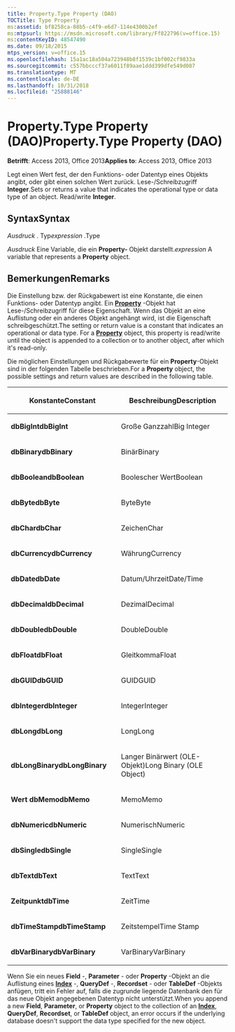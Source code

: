 ```yaml
---
title: Property.Type Property (DAO)
TOCTitle: Type Property
ms:assetid: bf8258ca-08b5-c4f9-e6d7-114e4300b2ef
ms:mtpsurl: https://msdn.microsoft.com/library/Ff822796(v=office.15)
ms:contentKeyID: 48547490
ms.date: 09/18/2015
mtps_version: v=office.15
ms.openlocfilehash: 15a1ac18a504a723948b8f1539c1bf002cf9833a
ms.sourcegitcommit: c557bbcccf37a6011f89aae1ddd399dfe549d087
ms.translationtype: MT
ms.contentlocale: de-DE
ms.lasthandoff: 10/31/2018
ms.locfileid: "25888146"
---
```

# <a name="propertytype-property-dao"></a><span data-ttu-id="1983f-102">Property.Type Property (DAO)</span><span class="sxs-lookup"><span data-stu-id="1983f-102">Property.Type Property (DAO)</span></span>


<span data-ttu-id="1983f-103">**Betrifft**: Access 2013, Office 2013</span><span class="sxs-lookup"><span data-stu-id="1983f-103">**Applies to**: Access 2013, Office 2013</span></span>

<span data-ttu-id="1983f-p101">Legt einen Wert fest, der den Funktions- oder Datentyp eines Objekts angibt, oder gibt einen solchen Wert zurück. Lese-/Schreibzugriff **Integer**.</span><span class="sxs-lookup"><span data-stu-id="1983f-p101">Sets or returns a value that indicates the operational type or data type of an object. Read/write **Integer**.</span></span>

## <a name="syntax"></a><span data-ttu-id="1983f-106">Syntax</span><span class="sxs-lookup"><span data-stu-id="1983f-106">Syntax</span></span>

<span data-ttu-id="1983f-107">*Ausdruck* . Typ</span><span class="sxs-lookup"><span data-stu-id="1983f-107">*expression* .Type</span></span>

<span data-ttu-id="1983f-108">*Ausdruck* Eine Variable, die ein **Property-** Objekt darstellt.</span><span class="sxs-lookup"><span data-stu-id="1983f-108">*expression* A variable that represents a **Property** object.</span></span>

## <a name="remarks"></a><span data-ttu-id="1983f-109">Bemerkungen</span><span class="sxs-lookup"><span data-stu-id="1983f-109">Remarks</span></span>

<span data-ttu-id="1983f-p102">Die Einstellung bzw. der Rückgabewert ist eine Konstante, die einen Funktions- oder Datentyp angibt. Ein **[Property](property-object-dao.md)** -Objekt hat Lese-/Schreibzugriff für diese Eigenschaft. Wenn das Objekt an eine Auflistung oder ein anderes Objekt angehängt wird, ist die Eigenschaft schreibgeschützt.</span><span class="sxs-lookup"><span data-stu-id="1983f-p102">The setting or return value is a constant that indicates an operational or data type. For a **[Property](property-object-dao.md)** object, this property is read/write until the object is appended to a collection or to another object, after which it's read-only.</span></span>

<span data-ttu-id="1983f-112">Die möglichen Einstellungen und Rückgabewerte für ein **Property**-Objekt sind in der folgenden Tabelle beschrieben.</span><span class="sxs-lookup"><span data-stu-id="1983f-112">For a **Property** object, the possible settings and return values are described in the following table.</span></span>

<table>
<colgroup>
<col style="width: 50%" />
<col style="width: 50%" />
</colgroup>
<thead>
<tr class="header">
<th><p><span data-ttu-id="1983f-113">Konstante</span><span class="sxs-lookup"><span data-stu-id="1983f-113">Constant</span></span></p></th>
<th><p><span data-ttu-id="1983f-114">Beschreibung</span><span class="sxs-lookup"><span data-stu-id="1983f-114">Description</span></span></p></th>
</tr>
</thead>
<tbody>
<tr class="odd">
<td><p><span data-ttu-id="1983f-115"><strong>dbBigInt</strong></span><span class="sxs-lookup"><span data-stu-id="1983f-115"><strong>dbBigInt</strong></span></span></p></td>
<td><p><span data-ttu-id="1983f-116">Große Ganzzahl</span><span class="sxs-lookup"><span data-stu-id="1983f-116">Big Integer</span></span></p></td>
</tr>
<tr class="even">
<td><p><span data-ttu-id="1983f-117"><strong>dbBinary</strong></span><span class="sxs-lookup"><span data-stu-id="1983f-117"><strong>dbBinary</strong></span></span></p></td>
<td><p><span data-ttu-id="1983f-118">Binär</span><span class="sxs-lookup"><span data-stu-id="1983f-118">Binary</span></span></p></td>
</tr>
<tr class="odd">
<td><p><span data-ttu-id="1983f-119"><strong>dbBoolean</strong></span><span class="sxs-lookup"><span data-stu-id="1983f-119"><strong>dbBoolean</strong></span></span></p></td>
<td><p><span data-ttu-id="1983f-120">Boolescher Wert</span><span class="sxs-lookup"><span data-stu-id="1983f-120">Boolean</span></span></p></td>
</tr>
<tr class="even">
<td><p><span data-ttu-id="1983f-121"><strong>dbByte</strong></span><span class="sxs-lookup"><span data-stu-id="1983f-121"><strong>dbByte</strong></span></span></p></td>
<td><p><span data-ttu-id="1983f-122">Byte</span><span class="sxs-lookup"><span data-stu-id="1983f-122">Byte</span></span></p></td>
</tr>
<tr class="odd">
<td><p><span data-ttu-id="1983f-123"><strong>dbChar</strong></span><span class="sxs-lookup"><span data-stu-id="1983f-123"><strong>dbChar</strong></span></span></p></td>
<td><p><span data-ttu-id="1983f-124">Zeichen</span><span class="sxs-lookup"><span data-stu-id="1983f-124">Char</span></span></p></td>
</tr>
<tr class="even">
<td><p><span data-ttu-id="1983f-125"><strong>dbCurrency</strong></span><span class="sxs-lookup"><span data-stu-id="1983f-125"><strong>dbCurrency</strong></span></span></p></td>
<td><p><span data-ttu-id="1983f-126">Währung</span><span class="sxs-lookup"><span data-stu-id="1983f-126">Currency</span></span></p></td>
</tr>
<tr class="odd">
<td><p><span data-ttu-id="1983f-127"><strong>dbDate</strong></span><span class="sxs-lookup"><span data-stu-id="1983f-127"><strong>dbDate</strong></span></span></p></td>
<td><p><span data-ttu-id="1983f-128">Datum/Uhrzeit</span><span class="sxs-lookup"><span data-stu-id="1983f-128">Date/Time</span></span></p></td>
</tr>
<tr class="even">
<td><p><span data-ttu-id="1983f-129"><strong>dbDecimal</strong></span><span class="sxs-lookup"><span data-stu-id="1983f-129"><strong>dbDecimal</strong></span></span></p></td>
<td><p><span data-ttu-id="1983f-130">Dezimal</span><span class="sxs-lookup"><span data-stu-id="1983f-130">Decimal</span></span></p></td>
</tr>
<tr class="odd">
<td><p><span data-ttu-id="1983f-131"><strong>dbDouble</strong></span><span class="sxs-lookup"><span data-stu-id="1983f-131"><strong>dbDouble</strong></span></span></p></td>
<td><p><span data-ttu-id="1983f-132">Double</span><span class="sxs-lookup"><span data-stu-id="1983f-132">Double</span></span></p></td>
</tr>
<tr class="even">
<td><p><span data-ttu-id="1983f-133"><strong>dbFloat</strong></span><span class="sxs-lookup"><span data-stu-id="1983f-133"><strong>dbFloat</strong></span></span></p></td>
<td><p><span data-ttu-id="1983f-134">Gleitkomma</span><span class="sxs-lookup"><span data-stu-id="1983f-134">Float</span></span></p></td>
</tr>
<tr class="odd">
<td><p><span data-ttu-id="1983f-135"><strong>dbGUID</strong></span><span class="sxs-lookup"><span data-stu-id="1983f-135"><strong>dbGUID</strong></span></span></p></td>
<td><p><span data-ttu-id="1983f-136">GUID</span><span class="sxs-lookup"><span data-stu-id="1983f-136">GUID</span></span></p></td>
</tr>
<tr class="even">
<td><p><span data-ttu-id="1983f-137"><strong>dbInteger</strong></span><span class="sxs-lookup"><span data-stu-id="1983f-137"><strong>dbInteger</strong></span></span></p></td>
<td><p><span data-ttu-id="1983f-138">Integer</span><span class="sxs-lookup"><span data-stu-id="1983f-138">Integer</span></span></p></td>
</tr>
<tr class="odd">
<td><p><span data-ttu-id="1983f-139"><strong>dbLong</strong></span><span class="sxs-lookup"><span data-stu-id="1983f-139"><strong>dbLong</strong></span></span></p></td>
<td><p><span data-ttu-id="1983f-140">Long</span><span class="sxs-lookup"><span data-stu-id="1983f-140">Long</span></span></p></td>
</tr>
<tr class="even">
<td><p><span data-ttu-id="1983f-141"><strong>dbLongBinary</strong></span><span class="sxs-lookup"><span data-stu-id="1983f-141"><strong>dbLongBinary</strong></span></span></p></td>
<td><p><span data-ttu-id="1983f-142">Langer Binärwert (OLE-Objekt)</span><span class="sxs-lookup"><span data-stu-id="1983f-142">Long Binary (OLE Object)</span></span></p></td>
</tr>
<tr class="odd">
<td><p><span data-ttu-id="1983f-143"><strong>Wert dbMemo</strong></span><span class="sxs-lookup"><span data-stu-id="1983f-143"><strong>dbMemo</strong></span></span></p></td>
<td><p><span data-ttu-id="1983f-144">Memo</span><span class="sxs-lookup"><span data-stu-id="1983f-144">Memo</span></span></p></td>
</tr>
<tr class="even">
<td><p><span data-ttu-id="1983f-145"><strong>dbNumeric</strong></span><span class="sxs-lookup"><span data-stu-id="1983f-145"><strong>dbNumeric</strong></span></span></p></td>
<td><p><span data-ttu-id="1983f-146">Numerisch</span><span class="sxs-lookup"><span data-stu-id="1983f-146">Numeric</span></span></p></td>
</tr>
<tr class="odd">
<td><p><span data-ttu-id="1983f-147"><strong>dbSingle</strong></span><span class="sxs-lookup"><span data-stu-id="1983f-147"><strong>dbSingle</strong></span></span></p></td>
<td><p><span data-ttu-id="1983f-148">Single</span><span class="sxs-lookup"><span data-stu-id="1983f-148">Single</span></span></p></td>
</tr>
<tr class="even">
<td><p><span data-ttu-id="1983f-149"><strong>dbText</strong></span><span class="sxs-lookup"><span data-stu-id="1983f-149"><strong>dbText</strong></span></span></p></td>
<td><p><span data-ttu-id="1983f-150">Text</span><span class="sxs-lookup"><span data-stu-id="1983f-150">Text</span></span></p></td>
</tr>
<tr class="odd">
<td><p><span data-ttu-id="1983f-151"><strong>Zeitpunkt</strong></span><span class="sxs-lookup"><span data-stu-id="1983f-151"><strong>dbTime</strong></span></span></p></td>
<td><p><span data-ttu-id="1983f-152">Zeit</span><span class="sxs-lookup"><span data-stu-id="1983f-152">Time</span></span></p></td>
</tr>
<tr class="even">
<td><p><span data-ttu-id="1983f-153"><strong>dbTimeStamp</strong></span><span class="sxs-lookup"><span data-stu-id="1983f-153"><strong>dbTimeStamp</strong></span></span></p></td>
<td><p><span data-ttu-id="1983f-154">Zeitstempel</span><span class="sxs-lookup"><span data-stu-id="1983f-154">Time Stamp</span></span></p></td>
</tr>
<tr class="odd">
<td><p><span data-ttu-id="1983f-155"><strong>dbVarBinary</strong></span><span class="sxs-lookup"><span data-stu-id="1983f-155"><strong>dbVarBinary</strong></span></span></p></td>
<td><p><span data-ttu-id="1983f-156">VarBinary</span><span class="sxs-lookup"><span data-stu-id="1983f-156">VarBinary</span></span></p></td>
</tr>
</tbody>
</table>


<span data-ttu-id="1983f-157">Wenn Sie ein neues **Field** -, **Parameter** - oder **Property** -Objekt an die Auflistung eines **[Index](index-object-dao.md)** -, **QueryDef** -, **Recordset** - oder **TableDef** -Objekts anfügen, tritt ein Fehler auf, falls die zugrunde liegende Datenbank den für das neue Objekt angegebenen Datentyp nicht unterstützt.</span><span class="sxs-lookup"><span data-stu-id="1983f-157">When you append a new **Field**, **Parameter**, or **Property** object to the collection of an **[Index](index-object-dao.md)**, **QueryDef**, **Recordset**, or **TableDef** object, an error occurs if the underlying database doesn't support the data type specified for the new object.</span></span>

